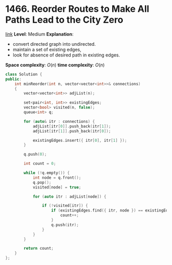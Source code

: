 # 1466. Reorder Routes to Make All Paths Lead to the City Zero

[link](https://leetcode.com/problems/reorder-routes-to-make-all-paths-lead-to-the-city-zero/)
**Level**: Medium 
**Explanation**:
- convert directed graph into undirected.
- maintain a set of existing edges, 
- look for absence of desired path in existing edges.

**Space complexity**: $O(n)$
**time complexity**: $O(n)$

```cpp
class Solution {
public:
    int minReorder(int n, vector<vector<int>>& connections)
    {
        vector<vector<int>> adjList(n);

        set<pair<int, int>> existingEdges;
        vector<bool> visited(n, false);
        queue<int> q;

        for (auto& itr : connections) {
            adjList[itr[0]].push_back(itr[1]);
            adjList[itr[1]].push_back(itr[0]);

            existingEdges.insert({ itr[0], itr[1] });
        }

        q.push(0);

        int count = 0;

        while (!q.empty()) {
            int node = q.front();
            q.pop();
            visited[node] = true;

            for (auto itr : adjList[node]) {

                if (!visited[itr]) {
                    if (existingEdges.find({ itr, node }) == existingEdges.end()) {
                        count++;
                    }
                    q.push(itr);
                }
            }
        }

        return count;
    }
};
```

